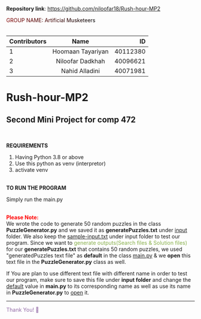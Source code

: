 **Repository link**: https://github.com/niloofar18/Rush-hour-MP2

<div>
<span style="background-image: linear-gradient(to left, black, maroon); -webkit-background-clip: text;
  color: transparent;">GROUP NAME: Artificial Musketeers</span>
</div>

<br>

|Contributors|Name|ID|
|:----|:-----:|-----:|
|1|Hoomaan Tayariyan|40112380|
|2|Niloofar Dadkhah|40096621|
|3|Nahid Alladini|40071981|


# Rush-hour-MP2
Second Mini Project for comp 472
------------

<br>

<B>REQUIREMENTS</B>
1. Having Python 3.8 or above
2. Use this python as venv (interpretor)
3. activate venv
<br>
<b>TO RUN THE PROGRAM</b>

Simply run the main.py

<br>

<div>
  <span style="color:red"><B>Please Note:</B></span> <br> We wrote the code to generate 50 random puzzles in the class <B>PuzzleGenerator.py</B> and we saved it as <B>generatePuzzles.txt</B> under <u>input</u> folder. 
We also keep the <U>sample-input.txt</U> under input folder to test our program.
Since we want to <span style="color:rgb(136,176,75)">generate outputs(Search files & Solution files)</span> for our <B>generatePuzzles.txt</B> that contains 50 random puzzles, we used "generatedPuzzles text file" as <B>default</B> in the class <u>main.py</u> & we <B>open</B> this text file in the <B>PuzzleGenerator.py</B> class as well.

<br>

If You are plan to use different text file with different name in order to test our program, make sure to save this file under **input folder** and change the <U>default</U> value in **main.py** to its corresponding name as well as use its name in **PuzzleGenerator.py** to <U>open</U> it.

---------------

<span style="color:rgb(146,106,166)"> Thank You! &#128578;</span>
  
</div>
